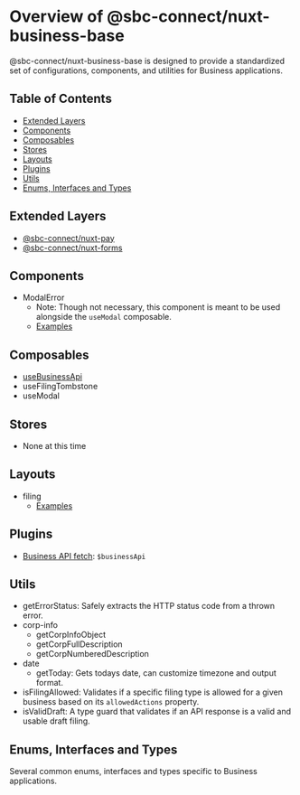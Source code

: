 # Overview of @sbc-connect/nuxt-business-base
@sbc-connect/nuxt-business-base is designed to provide a standardized set of configurations, components, and utilities for Business applications.

<!-- omit in toc -->
## Table of Contents

- [Extended Layers](#extended-layers)
- [Components](#components)
- [Composables](#composables)
- [Stores](#stores)
- [Layouts](#layouts)
- [Plugins](#plugins)
- [Utils](#utils)
- [Enums, Interfaces and Types](#enums-interfaces-and-types)

## Extended Layers
- [@sbc-connect/nuxt-pay](https://github.com/bcgov/connect-nuxt/blob/main/packages/layers/pay/README.md)
- [@sbc-connect/nuxt-forms](https://github.com/bcgov/connect-nuxt/blob/main/packages/layers/forms/README.md)

## Components

- ModalError
  - Note: Though not necessary, this component is meant to be used alongside the `useModal` composable.
  - [Examples](../../../../packages/layers/base/.playground/app/pages/examples/components/Modal/Error.vue)

## Composables

- [useBusinessApi](./composables/useBusinessApi.md)
- useFilingTombstone
- useModal

## Stores

- None at this time

## Layouts

- filing
  - [Examples](../../../../packages/layers/base/.playground/app/pages/examples/layouts/filing.vue)

## Plugins

- [Business API fetch](./plugins/business-api.md): `$businessApi`

## Utils

- getErrorStatus: Safely extracts the HTTP status code from a thrown error.
- corp-info
  - getCorpInfoObject
  - getCorpFullDescription
  - getCorpNumberedDescription
- date
  - getToday: Gets todays date, can customize timezone and output format.
- isFilingAllowed: Validates if a specific filing type is allowed for a given business based on its `allowedActions` property.
- isValidDraft: A type guard that validates if an API response is a valid and usable draft filing.

## Enums, Interfaces and Types

Several common enums, interfaces and types specific to Business applications.